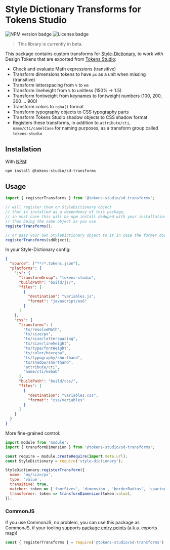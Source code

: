 # Style Dictionary Transforms for Tokens Studio

![NPM version badge](https://img.shields.io/npm/v/@tokens-studio/sd-transforms) ![License badge](https://img.shields.io/github/license/tokens-studio/sd-transforms)

> This library is currently in beta.

This package contains custom transforms for [Style-Dictionary](https://amzn.github.io/style-dictionary/#/),
to work with Design Tokens that are exported from [Tokens Studio](https://tokens.studio/):

- Check and evaluate Math expressions (transitive)
- Transform dimensions tokens to have `px` as a unit when missing (transitive)
- Transform letterspacing from `%` to `em`
- Transform lineheight from `%` to unitless (150% -> 1.5)
- Transform fontweight from keynames to fontweight numbers (100, 200, 300 ... 900)
- Transform colors to `rgba()` format
- Transform typography objects to CSS typography parts
- Transform Tokens Studio shadow objects to CSS shadow format
- Registers these transforms, in addition to `attribute/cti`, `name/cti/camelCase` for naming purposes, as a transform group called `tokens-studio`

## Installation

With [NPM](https://www.npmjs.com/):

```sh
npm install @tokens-studio/sd-transforms
```

## Usage

```js
import { registerTransforms } from '@tokens-studio/sd-transforms';

// will register them on StyleDictionary object
// that is installed as a dependency of this package,
// in most case this will be npm install deduped with your installation,
// thus being the same object as you use
registerTransforms();

// or pass your own StyleDictionary object to it in case the former doesn't work
registerTransforms(sdObject);
```

In your Style-Dictionary config:

```json
{
  "source": ["**/*.tokens.json"],
  "platforms": {
    "js": {
      "transformGroup": "tokens-studio",
      "buildPath": "build/js/",
      "files": [
        {
          "destination": "variables.js",
          "format": "javascript/es6"
        }
      ]
    },
    "css": {
      "transforms": [
        "ts/resolveMath",
        "ts/size/px",
        "ts/size/letterspacing",
        "ts/size/lineheight",
        "ts/type/fontWeight",
        "ts/color/hexrgba",
        "ts/typography/shorthand",
        "ts/shadow/shorthand",
        "attribute/cti",
        "name/cti/kebab"
      ],
      "buildPath": "build/css/",
      "files": [
        {
          "destination": "variables.css",
          "format": "css/variables"
        }
      ]
    }
  }
}
```

More fine-grained control:

```js
import module from 'module';
import { transformDimension } from '@tokens-studio/sd-transforms';

const require = module.createRequire(import.meta.url);
const StyleDictionary = require('style-dictionary');

StyleDictionary.registerTransform({
  name: 'my/size/px',
  type: 'value',
  transitive: true,
  matcher: token => ['fontSizes', 'dimension', 'borderRadius', 'spacing'].includes(token.type),
  transformer: token => transformDimension(token.value),
});
```

### CommonJS

If you use CommonJS, no problem, you can use this package as CommonJS,
if your tooling supports [package entry points](https://nodejs.org/api/packages.html#package-entry-points) (a.k.a. exports map)!

```js
const { registerTransforms } = require('@tokens-studio/sd-transforms');
```
